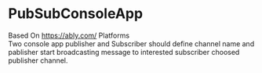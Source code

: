 # PubSubConsoleApp
Based On  https://ably.com/  Platforms  
Two console app publisher and Subscriber should define channel name and pablisher start  broadcasting message to interested subscriber choosed publisher channel.
